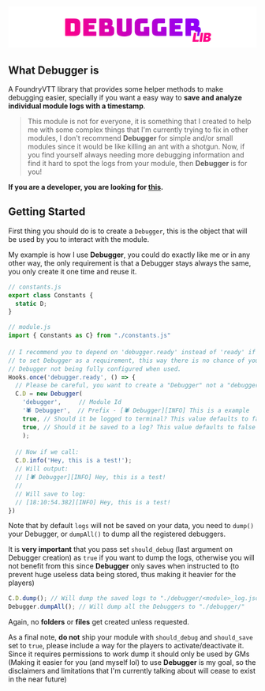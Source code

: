 <a href="https://foundryvtt.com/packages/debugger">
  <p align="center">
    <img src="https://raw.githubusercontent.com/RPG-Made-Simple/FVTT-Debugger/main/branding/title.png" alt="Chromatic Canvas Title">
  </p>
</a>

## What Debugger is

A FoundryVTT library that provides some helper methods to make debugging easier, specially if you want a easy way to **save and analyze individual module logs with a timestamp**.

> This module is not for everyone, it is something that I created to help me with some complex things that I'm currently trying to fix in other modules, I don't recommend **Debugger** for simple and/or small modules since it would be like killing an ant with a shotgun. Now, if you find yourself always needing more debugging information and find it hard to spot the logs from your module, then **Debugger** is for you!

**If you are a developer, you are looking for [this](apiReference.md).**

## Getting Started
First thing you should do is to create a `Debugger`, this is the object that will be used by you to interact with the module.

My example is how I use **Debugger**, you could do exactly like me or in any other way, the only requirement is that a Debugger stays always the same, you only create it one time and reuse it.

```js
// constants.js
export class Constants {
  static D;
}
```

```js
// module.js
import { Constants as C} from "./constants.js"

// I recommend you to depend on 'debugger.ready' instead of 'ready' if you plan
// to set Debugger as a requirement, this way there is no chance of your
// Debugger not being fully configured when used.
Hooks.once('debugger.ready', () => {
  // Please be careful, you want to create a "Debugger" not a "debugger"
  C.D = new Debugger(
    'debugger',     // Module Id
    '🕷️ Debugger',  // Prefix - [🕷️ Debugger][INFO] This is a example
    true, // Should it be logged to terminal? This value defaults to false
    true, // Should it be saved to a log? This value defaults to false
    );

  // Now if we call:
  C.D.info('Hey, this is a test!');
  // Will output:
  // [🕷️ Debugger][INFO] Hey, this is a test!
  //
  // Will save to log:
  // [18:10:54.382][INFO] Hey, this is a test!
})
```

Note that by default `logs` will not be saved on your data, you need to `dump()` your Debugger, or `dumpAll()` to dump all the registered debuggers.

It is **very important** that you pass set `should_debug` (last argument on Debugger creation) as `true` if you want to dump the logs, otherwise you will not benefit from this since **Debugger** only saves when instructed to (to prevent huge useless data being stored, thus making it heavier for the players)

```js
C.D.dump(); // Will dump the saved logs to "./debugger/<module>_log.json"
Debugger.dumpAll(); // Will dump all the Debuggers to "./debugger/"
```

Again, no **folders** or **files** get created unless requested.

As a final note, **do not** ship your module with `should_debug` and `should_save` set to `true`, please include a way for the players to activate/deactivate it. Since it requires permissions to work dump it should only be used by GMs (Making it easier for you (and myself lol) to use **Debugger** is my goal, so the disclaimers and limitations that I'm currently talking about will cease to exist in the near future)

